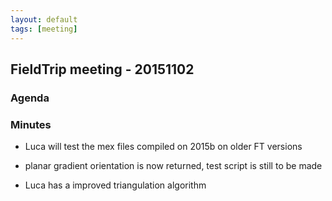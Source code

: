 ```yaml
---
layout: default
tags: [meeting]
---
```


## FieldTrip meeting - 20151102

### Agenda

### Minutes

*  Luca will test the mex files compiled on 2015b on older FT versions

*  planar gradient orientation is now returned, test script is still to be made

*  Luca has a improved triangulation algorithm 
